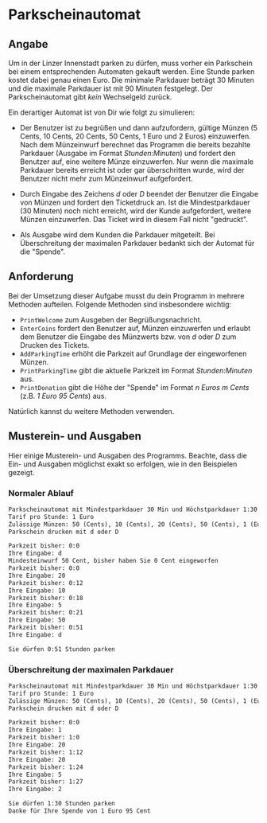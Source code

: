 # Parkscheinautomat

## Angabe

Um in der Linzer Innenstadt parken zu dürfen, muss vorher ein Parkschein bei einem entsprechenden Automaten gekauft werden. Eine Stunde parken kostet dabei genau einen Euro. Die minimale Parkdauer beträgt 30 Minuten und die maximale Parkdauer ist mit 90 Minuten festgelegt. Der Parkscheinautomat gibt *kein* Wechselgeld zurück.

Ein derartiger Automat ist von Dir wie folgt zu simulieren:

* Der Benutzer ist zu begrüßen und dann aufzufordern, gültige Münzen (5 Cents, 10 Cents, 20 Cents, 50 Cents, 1 Euro und 2 Euros) einzuwerfen. Nach dem Münzeinwurf berechnet das Programm die bereits bezahlte Parkdauer (Ausgabe im Format *Stunden:Minuten*) und fordert den Benutzer auf, eine weitere Münze einzuwerfen. Nur wenn die maximale Parkdauer bereits erreicht ist oder gar überschritten wurde, wird der Benutzer nicht mehr zum Münzeinwurf aufgefordert.

* Durch Eingabe des Zeichens *d* oder *D* beendet der Benutzer die Eingabe von Münzen und fordert den Ticketdruck an. Ist die Mindestparkdauer (30 Minuten) noch nicht erreicht, wird der Kunde aufgefordert, weitere Münzen einzuwerfen. Das Ticket wird in diesem Fall nicht "gedruckt".

* Als Ausgabe wird dem Kunden die Parkdauer mitgeteilt. Bei Überschreitung der maximalen Parkdauer bedankt sich der Automat für die "Spende".

## Anforderung

Bei der Umsetzung dieser Aufgabe musst du dein Programm in mehrere Methoden aufteilen. Folgende Methoden sind insbesondere wichtig:

* `PrintWelcome` zum Ausgeben der Begrüßungsnachricht.
* `EnterCoins` fordert den Benutzer auf, Münzen einzuwerfen und erlaubt dem Benutzer die Eingabe des Münzwerts bzw. von *d* oder *D* zum Drucken des Tickets.
* `AddParkingTime` erhöht die Parkzeit auf Grundlage der eingeworfenen Münzen.
* `PrintParkingTime` gibt die aktuelle Parkzeit im Format *Stunden:Minuten* aus.
* `PrintDonation` gibt die Höhe der "Spende" im Format *n Euros m Cents* (z.B. *1 Euro 95 Cents*) aus.

Natürlich kannst du weitere Methoden verwenden.

## Musterein- und Ausgaben

Hier einige Musterein- und Ausgaben des Programms. Beachte, dass die Ein- und Ausgaben möglichst exakt so erfolgen, wie in den Beispielen gezeigt.

### Normaler Ablauf

```txt
Parkscheinautomat mit Mindestparkdauer 30 Min und Höchstparkdauer 1:30 Stunden
Tarif pro Stunde: 1 Euro
Zulässige Münzen: 50 (Cents), 10 (Cents), 20 (Cents), 50 (Cents), 1 (Euro), 2 (Euro)
Parkschein drucken mit d oder D

Parkzeit bisher: 0:0
Ihre Eingabe: d
Mindesteinwurf 50 Cent, bisher haben Sie 0 Cent eingeworfen
Parkzeit bisher: 0:0
Ihre Eingabe: 20
Parkzeit bisher: 0:12
Ihre Eingabe: 10
Parkzeit bisher: 0:18
Ihre Eingabe: 5
Parkzeit bisher: 0:21
Ihre Eingabe: 50
Parkzeit bisher: 0:51
Ihre Eingabe: d

Sie dürfen 0:51 Stunden parken
```

### Überschreitung der maximalen Parkdauer

```txt
Parkscheinautomat mit Mindestparkdauer 30 Min und Höchstparkdauer 1:30 Stunden
Tarif pro Stunde: 1 Euro
Zulässige Münzen: 50 (Cents), 10 (Cents), 20 (Cents), 50 (Cents), 1 (Euro), 2 (Euro)
Parkschein drucken mit d oder D

Parkzeit bisher: 0:0
Ihre Eingabe: 1
Parkzeit bisher: 1:0
Ihre Eingabe: 20
Parkzeit bisher: 1:12
Ihre Eingabe: 20
Parkzeit bisher: 1:24
Ihre Eingabe: 5
Parkzeit bisher: 1:27
Ihre Eingabe: 2

Sie dürfen 1:30 Stunden parken
Danke für Ihre Spende von 1 Euro 95 Cent
```
